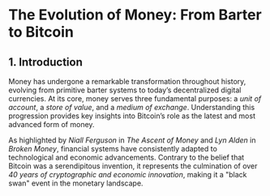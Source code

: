 # The Evolution of Money: From Barter to Bitcoin

## 1. Introduction
Money has undergone a remarkable transformation throughout history, evolving from primitive barter systems to today’s decentralized digital currencies. At its core, money serves three fundamental purposes: a _unit of account_, a _store of value_, and a _medium of exchange_. Understanding this progression provides key insights into Bitcoin’s role as the latest and most advanced form of money.

As highlighted by _Niall Ferguson_ in _The Ascent of Money_ and _Lyn Alden_ in _Broken Money_, financial systems have consistently adapted to technological and economic advancements. Contrary to the belief that Bitcoin was a serendipitous invention, it represents the culmination of over _40 years of cryptographic and economic innovation_, making it a "black swan" event in the monetary landscape.
